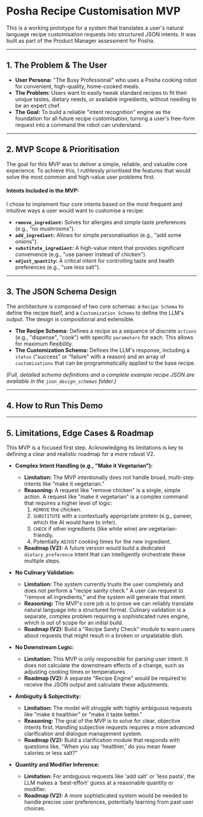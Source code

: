 # Posha Recipe Customisation MVP

This is a working prototype for a system that translates a user's natural language recipe customisation requests into structured JSON intents. It was built as part of the Product Manager assessment for Posha.

---

## 1. The Problem & The User

* **User Persona:** "The Busy Professional" who uses a Posha cooking robot for convenient, high-quality, home-cooked meals.
* **The Problem:** Users want to easily tweak standard recipes to fit their unique tastes, dietary needs, or available ingredients, without needing to be an expert chef.
* **The Goal:** To build a reliable "intent recognition" engine as the foundation for all future recipe customisation, turning a user's free-form request into a command the robot can understand.

---

## 2. MVP Scope & Prioritisation

The goal for this MVP was to deliver a simple, reliable, and valuable core experience. To achieve this, I ruthlessly prioritised the features that would solve the most common and high-value user problems first.

#### Intents Included in the MVP:

I chose to implement four core intents based on the most frequent and intuitive ways a user would want to customise a recipe:

* **`remove_ingredient`:** Solves for allergies and simple taste preferences (e.g., "no mushrooms").
* **`add_ingredient`:** Allows for simple personalisation (e.g., "add some onions").
* **`substitute_ingredient`:** A high-value intent that provides significant convenience (e.g., "use paneer instead of chicken").
* **`adjust_quantity`:** A critical intent for controlling taste and health preferences (e.g., "use less salt").

---

## 3. The JSON Schema Design

The architecture is composed of two core schemas: a `Recipe Schema` to define the recipe itself, and a `Customization Schema` to define the LLM's output. The design is compositional and extensible.

* **The Recipe Schema:** Defines a recipe as a sequence of discrete `actions` (e.g., "dispense", "cook") with specific `parameters` for each. This allows for maximum flexibility.
* **The Customization Schema:** Defines the LLM's response, including a `status` ("success" or "failure" with a reason) and an array of `customizations` that can be programmatically applied to the base recipe.

*(Full, detailed schema definitions and a complete example recipe JSON are available in the `json_design_schemas` folder.)*

---

## 4. How to Run This Demo

---

## 5. Limitations, Edge Cases & Roadmap

This MVP is a focused first step. Acknowledging its limitations is key to defining a clear and realistic roadmap for a more robust V2.

* **Complex Intent Handling (e.g., "Make it Vegetarian"):**
    * **Limitation:** The MVP intentionally does not handle broad, multi-step intents like "make it vegetarian."
    * **Reasoning:** A request like "remove chicken" is a single, simple action. A request like "make it vegetarian" is a complex command that requires a higher level of logic:
        1.  `REMOVE` the chicken.
        2.  `SUBSTITUTE` with a contextually appropriate protein (e.g., paneer, which the AI would have to infer).
        3.  `CHECK` if other ingredients (like white wine) are vegetarian-friendly.
        4.  Potentially `ADJUST` cooking times for the new ingredient.
    * **Roadmap (V2):** A future version would build a dedicated `dietary_preference` intent that can intelligently orchestrate these multiple steps.

* **No Culinary Validation:**
    * **Limitation:** The system currently trusts the user completely and does not perform a "recipe sanity check." A user can request to "remove all ingredients," and the system will generate that intent.
    * **Reasoning:** The MVP's core job is to prove we can reliably translate natural language into a structured format. Culinary validation is a separate, complex problem requiring a sophisticated rules engine, which is out of scope for an initial build.
    * **Roadmap (V2):** Build a "Recipe Sanity Check" module to warn users about requests that might result in a broken or unpalatable dish.

* **No Downstream Logic:**
    * **Limitation:** This MVP is only responsible for parsing user intent. It does not calculate the downstream effects of a change, such as adjusting cooking times or temperatures.
    * **Roadmap (V2):** A separate "Recipe Engine" would be required to receive the JSON output and calculate these adjustments.

* **Ambiguity & Subjectivity:**
    * **Limitation:** The model will struggle with highly ambiguous requests like "make it healthier" or "make it taste better."
    * **Reasoning:** The goal of the MVP is to solve for clear, objective intents first. Handling subjective requests requires a more advanced clarification and dialogue management system.
    * **Roadmap (V2):** Build a clarification module that responds with questions like, "When you say 'healthier,' do you mean fewer calories or less salt?"

* **Quantity and Modifier Inference:**
    * **Limitation:** For ambiguous requests like 'add salt' or 'less pasta', the LLM makes a 'best-effort' guess at a reasonable quantity or modifier.
    * **Roadmap (V2):** A more sophisticated system would be needed to handle precise user preferences, potentially learning from past user choices.
